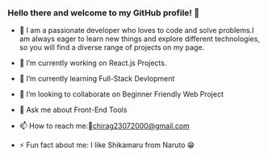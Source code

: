 ### Hello there and welcome to my GitHub profile! 👋

<!--
**Chirag2307/Chirag2307** is a ✨ _special_ ✨ repository because its `README.md` (this file) appears on your GitHub profile.

Here are some ideas to get you started:-->
- 🚀 I am a passionate developer who loves to code and solve problems.I am always eager to learn new things and explore different technologies, so you will find a             diverse range of projects on my page.

- 🔭 I’m currently working on React.js Projects.

- 🌱 I’m currently learning Full-Stack Devlopment

- 👯 I’m looking to collaborate on Beginner Friendly Web Project

- 💬 Ask me about Front-End Tools

- 📫 How to reach me:📧chirag23072000@gmail.com 

- ⚡ Fun fact about me: I like Shikamaru from Naruto 😁



